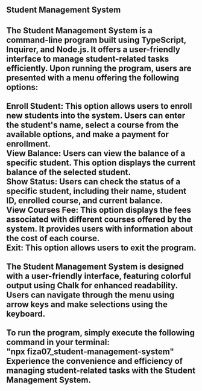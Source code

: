 <h2>Student Management System<h2>

The Student Management System is a command-line program built using TypeScript, Inquirer, and Node.js. It offers a user-friendly interface to manage student-related tasks efficiently. Upon running the program, users are presented with a menu offering the following options:
<br/><br/>
    Enroll Student: This option allows users to enroll new students into the system. Users can enter the student's name, select a course from the available options, and make a payment for enrollment.
<br/>
    View Balance: Users can view the balance of a specific student. This option displays the current balance of the selected student.
<br/>
    Show Status: Users can check the status of a specific student, including their name, student ID, enrolled course, and current balance.
<br/>
    View Courses Fee: This option displays the fees associated with different courses offered by the system. It provides users with information about the cost of each course.
<br/>
    Exit: This option allows users to exit the program.
<br/><br/>
The Student Management System is designed with a user-friendly interface, featuring colorful output using Chalk for enhanced readability. Users can navigate through the menu using arrow keys and make selections using the keyboard.
<br/><br/>
To run the program, simply execute the following command in your terminal:
<br/>
"npx fiza07_student-management-system"
<br/>
Experience the convenience and efficiency of managing student-related tasks with the Student Management System.